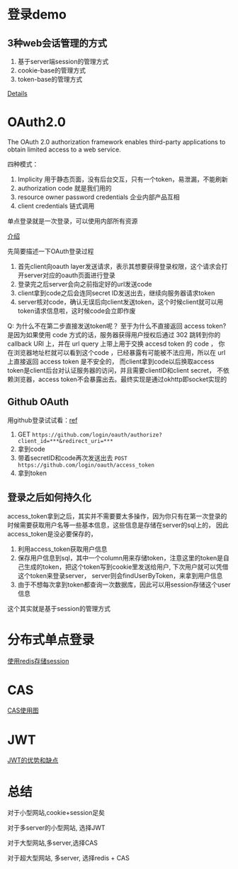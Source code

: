# 登录demo

## 3种web会话管理的方式

1. 基于server端session的管理方式
2. cookie-base的管理方式
3. token-base的管理方式

[Details](https://www.cnblogs.com/lyzg/p/6067766.html)

# OAuth2.0
The OAuth 2.0 authorization framework enables third-party applications to obtain limited access to a web service.

四种模式：
1. Implicity 用于静态页面，没有后台交互，只有一个token，易泄漏，不能刷新
2. authorization code 就是我们用的
3. resource owner password credentials 企业内部产品互相
4. client credentials 链式调用

单点登录就是一次登录，可以使用内部所有资源

[介绍](http://www.ruanyifeng.com/blog/2014/05/oauth_2_0.html)

先简要描述一下OAuth登录过程
1. 首先client向oauth layer发送请求，表示其想要获得登录权限，这个请求会打开server对应的oauth页面进行登录
2. 登录完之后server会向之前指定好的url发送code
3. client拿到code之后会连同secret ID发送出去，继续向服务器请求token
4. server核对code，确认无误后向client发送token，这个时候client就可以用token请求信息啦，这时候code会立即作废

Q: 为什么不在第二步直接发送token呢？
至于为什么不直接返回 access token? 是因为如果使用 code 方式的话，服务器获得用户授权后通过 302 跳转到你的 callback URI 上，并在 url query 上带上用于交换 accesd token 的 code ，
你在浏览器地址栏就可以看到这个code ，已经暴露有可能被不法应用，所以在 url 上直接返回 access token 是不安全的，
而client拿到code以后换取access token是client后台对认证服务器的访问，并且需要clientID和client secret，
不依赖浏览器，access token不会暴露出去。最终实现是通过okhttp即socket实现的

## Github OAuth

用github登录试试看：[ref](https://developer.github.com/apps/building-oauth-apps/authorizing-oauth-apps/)

1. GET ```https://github.com/login/oauth/authorize?client_id=***&redirect_uri=***```
2. 拿到code
3. 带着secretID和code再次发送出去 ```POST https://github.com/login/oauth/access_token```
4. 拿到token

## 登录之后如何持久化
access_token拿到之后，其实并不需要要太多操作，因为你只有在第一次登录的时候需要获取用户名等一些基本信息，这些信息是存储在server的sql上的，
因此access_token是没必要保存的，
1. 利用access_token获取用户信息
2. 保存用户信息到sql，其中一个column用来存储token，注意这里的token是自己生成的token，把这个token写到cookie里发送给用户, 下次用户就可以凭借这个token来登录server，
server则会findUserByToken，来拿到用户信息
3. 由于不想每次拿到token都查询一次数据库，因此可以用session存储这个user信息

这个其实就是基于session的管理方式

# 分布式单点登录
[使用redis存储session](https://blog.csdn.net/woaigaolaoshi/article/details/50902010)

# CAS
[CAS使用图](https://blog.csdn.net/luo3_3qin/article/details/81116732)

# JWT
[JWT的优势和缺点](https://juejin.im/post/5a437441f265da43294e54c3)

# 总结

对于小型网站,cookie+session足矣

对于多server的小型网站, 选择JWT

对于大型网站,多server,选择CAS

对于超大型网站, 多server, 选择redis + CAS




